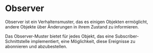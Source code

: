 # Observer

Observer ist ein Verhaltensmuster, das es einigen Objekten ermöglicht, andere Objekte über Änderungen in ihrem Zustand zu informieren.

Das Observer-Muster bietet für jedes Objekt, das eine Subscriber-Schnittstelle implementiert, eine Möglichkeit, diese Ereignisse zu abonnieren und abzubestellen.
